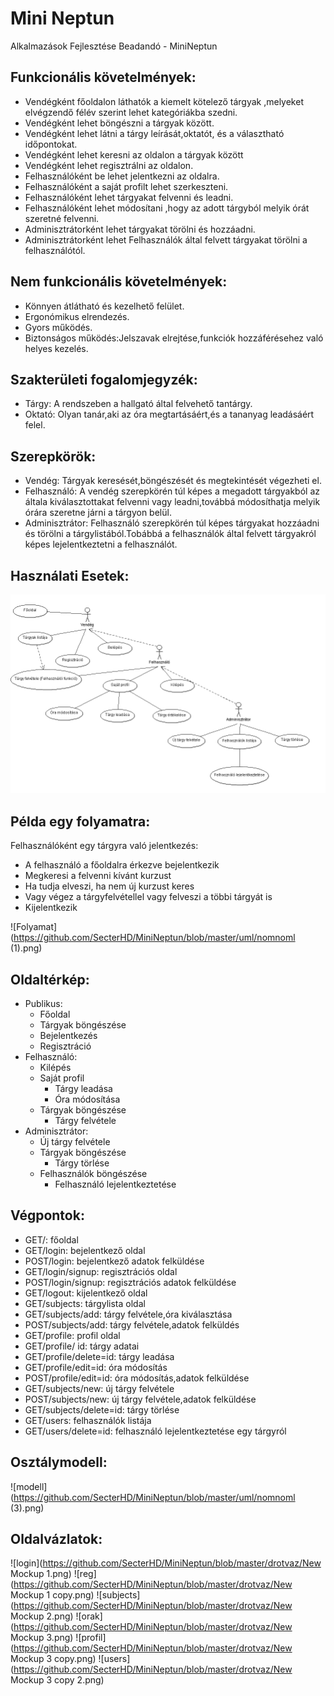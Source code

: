 # Mini Neptun
Alkalmazások Fejlesztése Beadandó - MiniNeptun

## Funkcionális követelmények:
* Vendégként főoldalon láthatók a kiemelt kötelező tárgyak ,melyeket elvégzendő félév szerint lehet kategóriákba szedni.
* Vendégként lehet böngészni a tárgyak között.
* Vendégként lehet látni a tárgy leírását,oktatót, és a választható időpontokat.
* Vendégként lehet keresni az oldalon a tárgyak között
* Vendégként lehet regisztrálni az oldalon.
* Felhasználóként be lehet jelentkezni az oldalra.
* Felhasználóként a saját profilt lehet szerkeszteni.
* Felhasználóként lehet tárgyakat felvenni és leadni.
* Felhasználóként lehet módosítani ,hogy az adott tárgyból melyik órát szeretné felvenni.
* Adminisztrátorként lehet tárgyakat törölni és hozzáadni.
* Adminisztrátorként lehet Felhasználók által felvett tárgyakat törölni a felhasználótól.

## Nem funkcionális követelmények:
* Könnyen átlátható és kezelhető felület.
* Ergonómikus elrendezés.
* Gyors működés.
* Biztonságos működés:Jelszavak elrejtése,funkciók hozzáférésehez való helyes kezelés.

## Szakterületi fogalomjegyzék:
* Tárgy:  A rendszeben a hallgató által felvehető tantárgy.
* Oktató: Olyan tanár,aki az óra megtartásáért,és a tananyag leadásáért felel.

## Szerepkörök:
* Vendég: Tárgyak keresését,böngészését és megtekintését végezheti el.
* Felhasználó: A vendég szerepkörén túl képes a megadott tárgyakból az általa kiválasztottakat felvenni vagy leadni,továbbá módosíthatja melyik órára szeretne járni a tárgyon belül.
* Adminisztrátor: Felhasználó szerepkörén túl képes tárgyakat hozzáadni és törölni a tárgylistából.Tobábbá a felhasználók által felvett tárgyakról képes lejelentkeztetni a felhasználót.

## Használati Esetek:

![UseCase](https://github.com/SecterHD/MiniNeptun/blob/master/uml/UseCaseDiagram2.png)

## Példa egy folyamatra:
Felhasználóként egy tárgyra való jelentkezés:

* A felhasználó a főoldalra érkezve bejelentkezik
* Megkeresi a felvenni kívánt kurzust
* Ha tudja elveszi, ha nem új kurzust keres
* Vagy végez a tárgyfelvétellel vagy felveszi a többi tárgyát is
* Kijelentkezik 

![Folyamat](https://github.com/SecterHD/MiniNeptun/blob/master/uml/nomnoml (1).png)

## Oldaltérkép:

- Publikus:
  - Főoldal
  - Tárgyak böngészése
  - Bejelentkezés
  - Regisztráció
- Felhasználó:
  - Kilépés
  - Saját profil
    - Tárgy leadása
    - Óra módosítása
  - Tárgyak böngészése
    - Tárgy felvétele
- Adminisztrátor:
  - Új tárgy felvétele
  - Tárgyak böngészése
    - Tárgy törlése
  - Felhasználók böngészése
    - Felhasználó lejelentkeztetése
    
## Végpontok:
* GET/: főoldal
* GET/login: bejelentkező oldal
* POST/login: bejelentkező adatok felküldése
* GET/login/signup: regisztrációs oldal
* POST/login/signup: regisztrációs adatok felküldése
* GET/logout: kijelentkező oldal
* GET/subjects: tárgylista oldal
* GET/subjects/add: tárgy felvétele,óra kiválasztása
* POST/subjects/add: tárgy felvétele,adatok felküldés
* GET/profile: profil oldal
* GET/profile/ id: tárgy adatai
* GET/profile/delete=id: tárgy leadása
* GET/profile/edit=id: óra módosítás
* POST/profile/edit=id: óra módosítás,adatok felküldése
* GET/subjects/new: új tárgy felvétele
* POST/subjects/new: új tárgy felvétele,adatok felküldése
* GET/subjects/delete=id: tárgy törlése
* GET/users: felhasználók listája
* GET/users/delete=id: felhasználó lejelentkeztetése egy tárgyról

## Osztálymodell:

![modell](https://github.com/SecterHD/MiniNeptun/blob/master/uml/nomnoml (3).png)

## Oldalvázlatok:

![login](https://github.com/SecterHD/MiniNeptun/blob/master/drotvaz/New Mockup 1.png)
![reg](https://github.com/SecterHD/MiniNeptun/blob/master/drotvaz/New Mockup 1 copy.png)
![subjects](https://github.com/SecterHD/MiniNeptun/blob/master/drotvaz/New Mockup 2.png)
![orak](https://github.com/SecterHD/MiniNeptun/blob/master/drotvaz/New Mockup 3.png)
![profil](https://github.com/SecterHD/MiniNeptun/blob/master/drotvaz/New Mockup 3 copy.png)
![users](https://github.com/SecterHD/MiniNeptun/blob/master/drotvaz/New Mockup 3 copy 2.png)






